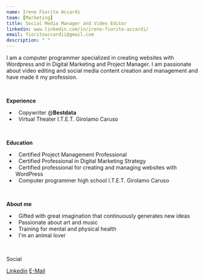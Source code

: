 ```yaml
---
name: Irene Fiorito Accardi
team: [Marketing]
title: Social Media Manager and Video Editor
linkedin: www.linkedin.com/in/irene-fiorito-accardi/
email: fioritoaccardii@gmail.com
description: " "
---
```


I am a computer programmer specialized in creating websites with Wordpress and in Digital Marketing and Project Manager. I am passionate about video editing and social media content creation and management and have made it my profession.

<br />

**Experience**
- &nbsp; Copywriter @**Bestdata**
- &nbsp; Virtual Theater I.T.E.T. Girolamo Caruso 

<br />

**Education**
- &nbsp; Certified Project Management Professional 
- &nbsp; Certified Professional in Digital Marketing Strategy 
- &nbsp; Certified professional for creating and managing websites with WordPress 
- &nbsp; Computer programmer high school I.T.E.T. Girolamo Caruso

<br />

**About me**
- &nbsp; Gifted with great imagination that continuously generates new ideas
- &nbsp; Passionate about art and music
- &nbsp; Training for mental and physical health
- &nbsp; I'm an animal lover

<br />

Social

[Linkedin](www.linkedin.com/in/irene-fiorito-accardi/)
[E-Mail](fioritoaccardii@gmail.com)